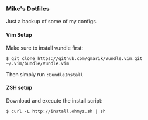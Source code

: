 ### Mike's Dotfiles

Just a backup of some of my configs.

#### Vim Setup

Make sure to install vundle first:

```console
$ git clone https://github.com/gmarik/Vundle.vim.git ~/.vim/bundle/Vundle.vim
```
Then simply run `:BundleInstall`

#### ZSH setup

Download and execute the install script: 

```console
$ curl -L http://install.ohmyz.sh | sh
```
